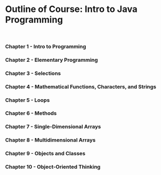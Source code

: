 <h1>Outline of Course: Intro to Java Programming</h1><br>
 <h3>Chapter 1 - Intro to Programming</h3> 
 <h3>Chapter 2 - Elementary Programming</h3> 
 <h3>Chapter 3 - Selections</h3> 
 <h3>Chapter 4 - Mathematical Functions, Characters, and Strings</h3> 
 <h3>Chapter 5 - Loops</h3>
 <h3>Chapter 6 - Methods</h3>
 <h3>Chapter 7 - Single-Dimensional Arrays</h3>
 <h3>Chapter 8 - Multidimensional Arrays</h3>
 <h3>Chapter 9 - Objects and Classes</h3>
 <h3>Chapter 10 - Object-Oriented Thinking</h3>
 
 
